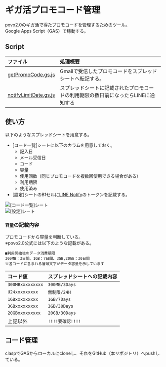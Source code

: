 # ギガ活プロモコード管理
povo2.0のギガ活で得たプロモコードを管理するためのツール。  
Google Apps Script（GAS）で稼動する。

## Script
|ファイル|処理概要|
|:--|:--|
|[getPromoCode.gs.js](./getPromoCode.gs.js)|Gmailで受信したプロモコードをスプレッドシートへ転記する。|
|[notifyLimitDate.gs.js](./notifyLimitDate.gs.js)|スプレッドシートに記載されたプロモコードの利用期限の数日前になったらLINEに通知する|

## 使い方
以下のようなスプレッドシートを用意する。
- [コード一覧]シートに以下のカラムを用意しておく。
  - 記入日
  - メール受信日
  - コード
  - 容量
  - 使用回数（同じプロモコードを複数回使用できる場合がある）
  - 利用期限
  - 使用済み
- [設定]シートのB1セルに[LINE Notify](https://notify-bot.line.me/ja/)のトークンを記載する。

![\[コード一覧\]シート](https://github.com/ck-fm0211/gigakatsu-promocode-manage/blob/images/sheet1.png)  
![\[設定\]シート](https://github.com/ck-fm0211/gigakatsu-promocode-manage/blob/images/sheet2.png)

### `容量`の記載内容
プロモコードから容量を判断している。  
※povo2.0公式には以下のような記載がある。
```
■利用開始後のデータ消費期限
300MB：3日間、1GB：7日間、3GB,20GB：30日間
※各コードに含まれる冒頭文字がデータ容量を示しています
```

|コード値|スプレッドシートへの記載内容|
|:--|:--|
|`300MBxxxxxxxxx`|`300MB/3Days`|
|`U24xxxxxxxxx`|`無制限/24H`|
|`1GBxxxxxxxxx`|`1GB/7Days`|
|`3GBxxxxxxxxx`|`3GB/30Days`|
|`20GBxxxxxxxxx`|`20GB/30Days`|
|上記以外|`!!!!要確認!!!!`|

## コード管理
claspでGASからローカルにcloneし、それをGitHub（本リポジトリ）へpushしている。

